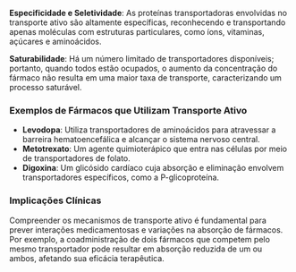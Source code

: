 
**Especificidade e Seletividade**: As proteínas transportadoras envolvidas no transporte ativo são altamente específicas, reconhecendo e transportando apenas moléculas com estruturas particulares, como íons, vitaminas, açúcares e aminoácidos.

**Saturabilidade**: Há um número limitado de transportadores disponíveis; portanto, quando todos estão ocupados, o aumento da concentração do fármaco não resulta em uma maior taxa de transporte, caracterizando um processo saturável.

### **Exemplos de Fármacos que Utilizam Transporte Ativo**

- **Levodopa**: Utiliza transportadores de aminoácidos para atravessar a barreira hematoencefálica e alcançar o sistema nervoso central.
- **Metotrexato**: Um agente quimioterápico que entra nas células por meio de transportadores de folato.
- **Digoxina**: Um glicósido cardíaco cuja absorção e eliminação envolvem transportadores específicos, como a P-glicoproteína.

### **Implicações Clínicas**

Compreender os mecanismos de transporte ativo é fundamental para prever interações medicamentosas e variações na absorção de fármacos. Por exemplo, a coadministração de dois fármacos que competem pelo mesmo transportador pode resultar em absorção reduzida de um ou ambos, afetando sua eficácia terapêutica.
